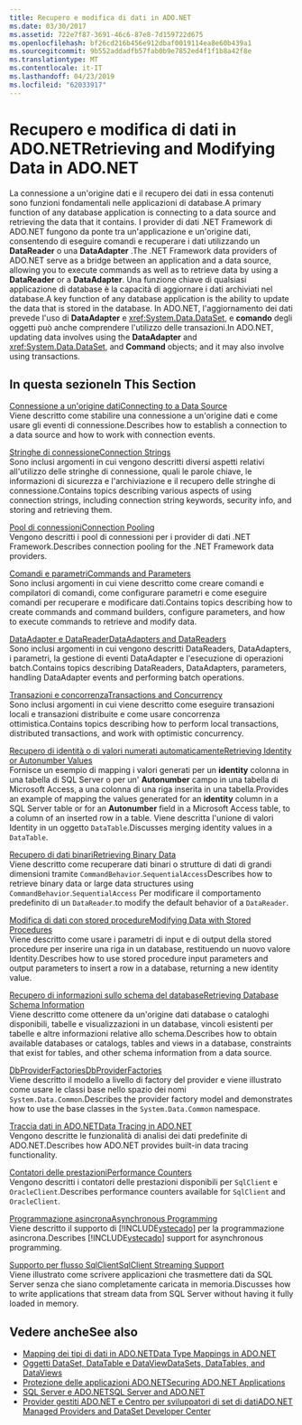 ```yaml
---
title: Recupero e modifica di dati in ADO.NET
ms.date: 03/30/2017
ms.assetid: 722e7f87-3691-46c6-87e8-7d159722d675
ms.openlocfilehash: bf26cd216b456e912dbaf0019114ea8e60b439a1
ms.sourcegitcommit: 9b552addadfb57fab0b9e7852ed4f1f1b8a42f8e
ms.translationtype: MT
ms.contentlocale: it-IT
ms.lasthandoff: 04/23/2019
ms.locfileid: "62033917"
---
```

# <a name="retrieving-and-modifying-data-in-adonet"></a><span data-ttu-id="04bd4-102">Recupero e modifica di dati in ADO.NET</span><span class="sxs-lookup"><span data-stu-id="04bd4-102">Retrieving and Modifying Data in ADO.NET</span></span>
<span data-ttu-id="04bd4-103">La connessione a un'origine dati e il recupero dei dati in essa contenuti sono funzioni fondamentali nelle applicazioni di database.</span><span class="sxs-lookup"><span data-stu-id="04bd4-103">A primary function of any database application is connecting to a data source and retrieving the data that it contains.</span></span> <span data-ttu-id="04bd4-104">I provider di dati .NET Framework di ADO.NET fungono da ponte tra un'applicazione e un'origine dati, consentendo di eseguire comandi e recuperare i dati utilizzando un **DataReader** o una **DataAdapter** .</span><span class="sxs-lookup"><span data-stu-id="04bd4-104">The .NET Framework data providers of ADO.NET serve as a bridge between an application and a data source, allowing you to execute commands as well as to retrieve data by using a **DataReader** or a **DataAdapter**.</span></span> <span data-ttu-id="04bd4-105">Una funzione chiave di qualsiasi applicazione di database è la capacità di aggiornare i dati archiviati nel database.</span><span class="sxs-lookup"><span data-stu-id="04bd4-105">A key function of any database application is the ability to update the data that is stored in the database.</span></span> <span data-ttu-id="04bd4-106">In ADO.NET, l'aggiornamento dei dati prevede l'uso di **DataAdapter** e <xref:System.Data.DataSet>, e **comando** degli oggetti può anche comprendere l'utilizzo delle transazioni.</span><span class="sxs-lookup"><span data-stu-id="04bd4-106">In ADO.NET, updating data involves using the **DataAdapter** and <xref:System.Data.DataSet>, and **Command** objects; and it may also involve using transactions.</span></span>  
  
## <a name="in-this-section"></a><span data-ttu-id="04bd4-107">In questa sezione</span><span class="sxs-lookup"><span data-stu-id="04bd4-107">In This Section</span></span>  
 [<span data-ttu-id="04bd4-108">Connessione a un'origine dati</span><span class="sxs-lookup"><span data-stu-id="04bd4-108">Connecting to a Data Source</span></span>](../../../../docs/framework/data/adonet/connecting-to-a-data-source.md)  
 <span data-ttu-id="04bd4-109">Viene descritto come stabilire una connessione a un'origine dati e come usare gli eventi di connessione.</span><span class="sxs-lookup"><span data-stu-id="04bd4-109">Describes how to establish a connection to a data source and how to work with connection events.</span></span>  
  
 [<span data-ttu-id="04bd4-110">Stringhe di connessione</span><span class="sxs-lookup"><span data-stu-id="04bd4-110">Connection Strings</span></span>](../../../../docs/framework/data/adonet/connection-strings.md)  
 <span data-ttu-id="04bd4-111">Sono inclusi argomenti in cui vengono descritti diversi aspetti relativi all'utilizzo delle stringhe di connessione, quali le parole chiave, le informazioni di sicurezza e l'archiviazione e il recupero delle stringhe di connessione.</span><span class="sxs-lookup"><span data-stu-id="04bd4-111">Contains topics describing various aspects of using connection strings, including connection string keywords, security info, and storing and retrieving them.</span></span>  
  
 [<span data-ttu-id="04bd4-112">Pool di connessioni</span><span class="sxs-lookup"><span data-stu-id="04bd4-112">Connection Pooling</span></span>](../../../../docs/framework/data/adonet/connection-pooling.md)  
 <span data-ttu-id="04bd4-113">Vengono descritti i pool di connessioni per i provider di dati .NET Framework.</span><span class="sxs-lookup"><span data-stu-id="04bd4-113">Describes connection pooling for the .NET Framework data providers.</span></span>  
  
 [<span data-ttu-id="04bd4-114">Comandi e parametri</span><span class="sxs-lookup"><span data-stu-id="04bd4-114">Commands and Parameters</span></span>](../../../../docs/framework/data/adonet/commands-and-parameters.md)  
 <span data-ttu-id="04bd4-115">Sono inclusi argomenti in cui viene descritto come creare comandi e compilatori di comandi, come configurare parametri e come eseguire comandi per recuperare e modificare dati.</span><span class="sxs-lookup"><span data-stu-id="04bd4-115">Contains topics describing how to create commands and command builders, configure parameters, and how to execute commands to retrieve and modify data.</span></span>  
  
 [<span data-ttu-id="04bd4-116">DataAdapter e DataReader</span><span class="sxs-lookup"><span data-stu-id="04bd4-116">DataAdapters and DataReaders</span></span>](../../../../docs/framework/data/adonet/dataadapters-and-datareaders.md)  
 <span data-ttu-id="04bd4-117">Sono inclusi argomenti in cui vengono descritti DataReaders, DataAdapters, i parametri, la gestione di eventi DataAdapter e l'esecuzione di operazioni batch.</span><span class="sxs-lookup"><span data-stu-id="04bd4-117">Contains topics describing DataReaders, DataAdapters, parameters, handling DataAdapter events and performing batch operations.</span></span>  
  
 [<span data-ttu-id="04bd4-118">Transazioni e concorrenza</span><span class="sxs-lookup"><span data-stu-id="04bd4-118">Transactions and Concurrency</span></span>](../../../../docs/framework/data/adonet/transactions-and-concurrency.md)  
 <span data-ttu-id="04bd4-119">Sono inclusi argomenti in cui viene descritto come eseguire transazioni locali e transazioni distribuite e come usare concorrenza ottimistica.</span><span class="sxs-lookup"><span data-stu-id="04bd4-119">Contains topics describing how to perform local transactions, distributed transactions, and work with optimistic concurrency.</span></span>  
  
 [<span data-ttu-id="04bd4-120">Recupero di identità o di valori numerati automaticamente</span><span class="sxs-lookup"><span data-stu-id="04bd4-120">Retrieving Identity or Autonumber Values</span></span>](../../../../docs/framework/data/adonet/retrieving-identity-or-autonumber-values.md)  
 <span data-ttu-id="04bd4-121">Fornisce un esempio di mapping i valori generati per un **identity** colonna in una tabella di SQL Server o per un' **Autonumber** campo in una tabella di Microsoft Access, a una colonna di una riga inserita in una tabella.</span><span class="sxs-lookup"><span data-stu-id="04bd4-121">Provides an example of mapping the values generated for an **identity** column in a SQL Server table or for an **Autonumber** field in a Microsoft Access table, to a column of an inserted row in a table.</span></span> <span data-ttu-id="04bd4-122">Viene descritta l'unione di valori Identity in un oggetto `DataTable`.</span><span class="sxs-lookup"><span data-stu-id="04bd4-122">Discusses merging identity values in a `DataTable`.</span></span>  
  
 [<span data-ttu-id="04bd4-123">Recupero di dati binari</span><span class="sxs-lookup"><span data-stu-id="04bd4-123">Retrieving Binary Data</span></span>](../../../../docs/framework/data/adonet/retrieving-binary-data.md)  
 <span data-ttu-id="04bd4-124">Viene descritto come recuperare dati binari o strutture di dati di grandi dimensioni tramite `CommandBehavior`.`SequentialAccess`</span><span class="sxs-lookup"><span data-stu-id="04bd4-124">Describes how to retrieve binary data or large data structures using `CommandBehavior`.`SequentialAccess`</span></span> <span data-ttu-id="04bd4-125">Per modificare il comportamento predefinito di un `DataReader`.</span><span class="sxs-lookup"><span data-stu-id="04bd4-125">to modify the default behavior of a `DataReader`.</span></span>  
  
 [<span data-ttu-id="04bd4-126">Modifica di dati con stored procedure</span><span class="sxs-lookup"><span data-stu-id="04bd4-126">Modifying Data with Stored Procedures</span></span>](../../../../docs/framework/data/adonet/modifying-data-with-stored-procedures.md)  
 <span data-ttu-id="04bd4-127">Viene descritto come usare i parametri di input e di output della stored procedure per inserire una riga in un database, restituendo un nuovo valore Identity.</span><span class="sxs-lookup"><span data-stu-id="04bd4-127">Describes how to use stored procedure input parameters and output parameters to insert a row in a database, returning a new identity value.</span></span>  
  
 [<span data-ttu-id="04bd4-128">Recupero di informazioni sullo schema del database</span><span class="sxs-lookup"><span data-stu-id="04bd4-128">Retrieving Database Schema Information</span></span>](../../../../docs/framework/data/adonet/retrieving-database-schema-information.md)  
 <span data-ttu-id="04bd4-129">Viene descritto come ottenere da un'origine dati database o cataloghi disponibili, tabelle e visualizzazioni in un database, vincoli esistenti per tabelle e altre informazioni relative allo schema.</span><span class="sxs-lookup"><span data-stu-id="04bd4-129">Describes how to obtain available databases or catalogs, tables and views in a database, constraints that exist for tables, and other schema information from a data source.</span></span>  
  
 [<span data-ttu-id="04bd4-130">DbProviderFactories</span><span class="sxs-lookup"><span data-stu-id="04bd4-130">DbProviderFactories</span></span>](../../../../docs/framework/data/adonet/dbproviderfactories.md)  
 <span data-ttu-id="04bd4-131">Viene descritto il modello a livello di factory del provider e viene illustrato come usare le classi base nello spazio dei nomi `System.Data.Common`.</span><span class="sxs-lookup"><span data-stu-id="04bd4-131">Describes the provider factory model and demonstrates how to use the base classes in the `System.Data.Common` namespace.</span></span>  
  
 [<span data-ttu-id="04bd4-132">Traccia dati in ADO.NET</span><span class="sxs-lookup"><span data-stu-id="04bd4-132">Data Tracing in ADO.NET</span></span>](../../../../docs/framework/data/adonet/data-tracing.md)  
 <span data-ttu-id="04bd4-133">Vengono descritte le funzionalità di analisi dei dati predefinite di ADO.NET.</span><span class="sxs-lookup"><span data-stu-id="04bd4-133">Describes how ADO.NET provides built-in data tracing functionality.</span></span>  
  
 [<span data-ttu-id="04bd4-134">Contatori delle prestazioni</span><span class="sxs-lookup"><span data-stu-id="04bd4-134">Performance Counters</span></span>](../../../../docs/framework/data/adonet/performance-counters.md)  
 <span data-ttu-id="04bd4-135">Vengono descritti i contatori delle prestazioni disponibili per `SqlClient` e `OracleClient`.</span><span class="sxs-lookup"><span data-stu-id="04bd4-135">Describes performance counters available for `SqlClient` and `OracleClient`.</span></span>  
  
 [<span data-ttu-id="04bd4-136">Programmazione asincrona</span><span class="sxs-lookup"><span data-stu-id="04bd4-136">Asynchronous Programming</span></span>](../../../../docs/framework/data/adonet/asynchronous-programming.md)  
 <span data-ttu-id="04bd4-137">Viene descritto il supporto di [!INCLUDE[vstecado](../../../../includes/vstecado-md.md)] per la programmazione asincrona.</span><span class="sxs-lookup"><span data-stu-id="04bd4-137">Describes [!INCLUDE[vstecado](../../../../includes/vstecado-md.md)] support for asynchronous programming.</span></span>  
  
 [<span data-ttu-id="04bd4-138">Supporto per flusso SqlClient</span><span class="sxs-lookup"><span data-stu-id="04bd4-138">SqlClient Streaming Support</span></span>](../../../../docs/framework/data/adonet/sqlclient-streaming-support.md)  
 <span data-ttu-id="04bd4-139">Viene illustrato come scrivere applicazioni che trasmettere dati da SQL Server senza che siano completamente caricata in memoria.</span><span class="sxs-lookup"><span data-stu-id="04bd4-139">Discusses how to write applications that stream data from SQL Server without having it fully loaded in memory.</span></span>  
  
## <a name="see-also"></a><span data-ttu-id="04bd4-140">Vedere anche</span><span class="sxs-lookup"><span data-stu-id="04bd4-140">See also</span></span>

- [<span data-ttu-id="04bd4-141">Mapping dei tipi di dati in ADO.NET</span><span class="sxs-lookup"><span data-stu-id="04bd4-141">Data Type Mappings in ADO.NET</span></span>](../../../../docs/framework/data/adonet/data-type-mappings-in-ado-net.md)
- [<span data-ttu-id="04bd4-142">Oggetti DataSet, DataTable e DataView</span><span class="sxs-lookup"><span data-stu-id="04bd4-142">DataSets, DataTables, and DataViews</span></span>](../../../../docs/framework/data/adonet/dataset-datatable-dataview/index.md)
- [<span data-ttu-id="04bd4-143">Protezione delle applicazioni ADO.NET</span><span class="sxs-lookup"><span data-stu-id="04bd4-143">Securing ADO.NET Applications</span></span>](../../../../docs/framework/data/adonet/securing-ado-net-applications.md)
- [<span data-ttu-id="04bd4-144">SQL Server e ADO.NET</span><span class="sxs-lookup"><span data-stu-id="04bd4-144">SQL Server and ADO.NET</span></span>](../../../../docs/framework/data/adonet/sql/index.md)
- [<span data-ttu-id="04bd4-145">Provider gestiti ADO.NET e Centro per sviluppatori di set di dati</span><span class="sxs-lookup"><span data-stu-id="04bd4-145">ADO.NET Managed Providers and DataSet Developer Center</span></span>](https://go.microsoft.com/fwlink/?LinkId=217917)

